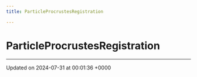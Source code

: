 ```yaml
---
title: ParticleProcrustesRegistration

---
```


# ParticleProcrustesRegistration





-------------------------------

Updated on 2024-07-31 at 00:01:36 +0000